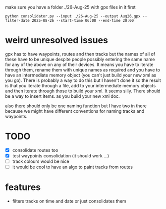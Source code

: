 
make sure you have a folder ./26-Aug-25 with gpx files in it first
```
python consolidator.py --input ./26-Aug-25 --output Aug26.gpx --filter-date 2025-08-26 --start-time 06:00 --end-time 20:00
```

# weird unresolved issues
gpx has to have waypoints, routes and then tracks but the names of all of these have to be unique despite people possibly entering the same name for any of the above on any of their devices. It means you have to iterate through them, rename them with unique names as required and you have to have an intermediate memory object (you can't just build your new xml as you go). There is probably a way to do this but I haven't done it so the result is that you iterate through a file, add to your intermediate memory objects and then iterate through those to build your xml. It seems silly. There should be a way to insert items. as you build your new xml doc. 

also there should only be one naming function but I have two in there because we might have different conventions for naming tracks and waypoints. 

# TODO

- [x] consolidate routes too
- [x] test waypoints consolidation (it should work ...) 
- [ ] track colours would be nice
- [ ] it would be cool to have an algo to paint tracks from routes

# features
- filters tracks on time and date or just consolidates them